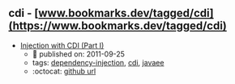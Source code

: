 cdi - [www.bookmarks.dev/tagged/cdi](https://www.bookmarks.dev/tagged/cdi)
---
* [Injection with CDI (Part I)](https://antoniogoncalves.org/2011/05/03/injection-with-cdi-part-i/)
    * :calendar: published on: 2011-09-25
    * tags: [dependency-injection](../tagged/dependency-injection.md), [cdi](../tagged/cdi.md), [javaee](../tagged/javaee.md)
    * :octocat: [github url](https://github.com/agoncal/agoncal-sample-cdi)
